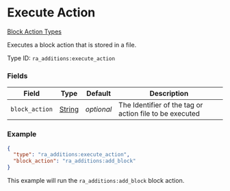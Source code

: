 # Execute Action
[Block Action Types](../block_action_types.md)

Executes a block action that is stored in a file.

Type ID: `ra_additions:execute_action`
### Fields
 | Field | Type | Default | Description | 
|---|---|---|---|
 | `block_action` | [String](../data_types/string.md) | _optional_ | The Identifier of the tag or action file to be executed | 

### Example
```json
{
  "type": "ra_additions:execute_action",
  "block_action": "ra_additions:add_block"
}
```
This example will run the `ra_additions:add_block` block action.
